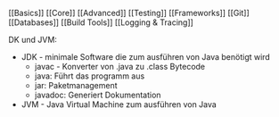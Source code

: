 
[[Basics]]
[[Core]]
[[Advanced]]
[[Testing]]
[[Frameworks]]
[[Git]]
[[Databases]]
[[Build Tools]]
[[Logging & Tracing]] 

DK und JVM:
- JDK - minimale Software die zum ausführen von Java benötigt wird
	- javac - Konverter von .java zu .class Bytecode
	- java: Führt das programm aus
	- jar: Paketmanagement
	- javadoc: Generiert Dokumentation
- JVM - Java Virtual Machine zum ausführen von Java



